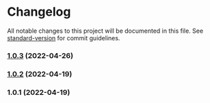 # Changelog

All notable changes to this project will be documented in this file. See [standard-version](https://github.com/conventional-changelog/standard-version) for commit guidelines.

### [1.0.3](https://github.com/starwit/templatetest/compare/v1.0.2...v1.0.3) (2022-04-26)

### [1.0.2](https://github.com/starwit/templatetest/compare/v1.0.1...v1.0.2) (2022-04-19)

### 1.0.1 (2022-04-19)
